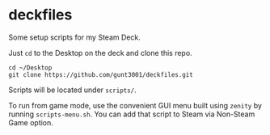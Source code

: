 # deckfiles

Some setup scripts for my Steam Deck.

Just `cd` to the Desktop on the deck and clone this repo.

```shell
cd ~/Desktop
git clone https://github.com/gunt3001/deckfiles.git
```

Scripts will be located under `scripts/`.

To run from game mode, use the convenient GUI menu built using `zenity` by running `scripts-menu.sh`. You can add that script to Steam via Non-Steam Game option.